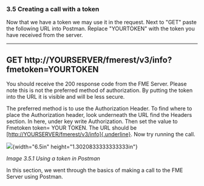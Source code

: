 

### 3.5 Creating a call with a token

Now that we have a token we may use it in the request. Next to "GET"
paste the following URL into Postman. Replace "YOURTOKEN" with the token
you have received from the server.

  ----------------------------------------------------------
  GET http://YOURSERVER/fmerest/v3/info?fmetoken=YOURTOKEN
  ----------------------------------------------------------

You should receive the 200 response code from the FME Server. Please
note this is not the preferred method of authorization. By putting the
token into the URL it is visible and will be less secure.

The preferred method is to use the Authorization Header. To find where
to place the Authorization header, look underneath the URL find the
Headers section. In here, under key write Authorization. Then set the
value to Fmetoken token= YOUR TOKEN. The URL should be
[[http://YOURSERVER/fmerest/v3/info]{.underline}](http://sienna/fmerest/v3/info?fmetoken=e411779b3050ad777bab6f45f07d2ff5d02fbeb3).
Now try running the call.

![](media/image37.png){width="6.5in" height="1.3020833333333333in"}

*Image 3.5.1 Using a token in Postman*

In this section, we went through the basics of making a call to the FME
Server using Postman.
